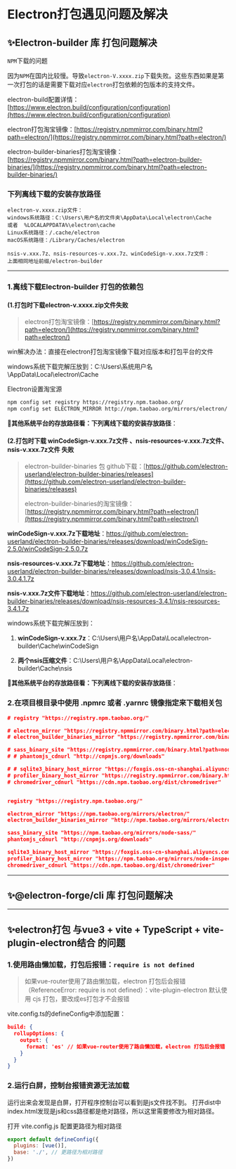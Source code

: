 # Electron打包遇见问题及解决

## ✨Electron-builder 库 打包问题解决

`NPM`下载的问题

因为`NPM`在国内比较慢。导致`electron-V.xxxx.zip`下载失败。这些东西如果是第一次打包的话是需要下载对应`electron`打包依赖的包版本的支持文件。

electron-build配置详情：[https://www.electron.build/configuration/configuration](https://www.electron.build/configuration/configuration)

electron打包淘宝镜像：[https://registry.npmmirror.com/binary.html?path=electron/](https://registry.npmmirror.com/binary.html?path=electron/)

electron-builder-binaries打包淘宝镜像：[https://registry.npmmirror.com/binary.html?path=electron-builder-binaries/](https://registry.npmmirror.com/binary.html?path=electron-builder-binaries/)

### 下列离线下载的安装存放路径

```shell
electron-v.xxxx.zip文件：
windows系统路径：C:\Users\用户名的文件夹\AppData\Local\electron\Cache 
或者  %LOCALAPPDATA%\electron\cache
Linux系统路径：/.cache/electron
macOS系统路径：/Library/Caches/electron

nsis-v.xxx.7z、nsis-resources-v.xxx.7z、winCodeSign-v.xxx.7z文件：
上面相同地址前缀/electron-builder
```

---

### 1.离线下载Electron-builder 打包的依赖包

#### (1.打包时下载electron-v.xxxx.zip文件失败

> electron打包淘宝镜像：[https://registry.npmmirror.com/binary.html?path=electron/](https://registry.npmmirror.com/binary.html?path=electron/)

win解决办法：直接在electron打包淘宝镜像下载对应版本和打包平台的文件

windows系统下载完解压放到：C:\Users\系统用户名\AppData\Local\electron\Cache

Electron设置淘宝源

```bash
npm config set registry https://registry.npm.taobao.org/
npm config set ELECTRON_MIRROR http://npm.taobao.org/mirrors/electron/
```

**🍊其他系统平台的存放路径看：下列离线下载的安装存放路径**：

#### (2.打包时下载 winCodeSign-v.xxx.7z文件 、nsis-resources-v.xxx.7z文件、nsis-v.xxx.7z文件  失败

> electron-builder-binaries 包 github下载：[https://github.com/electron-userland/electron-builder-binaries/releases](https://github.com/electron-userland/electron-builder-binaries/releases)
>
> electron-builder-binaries的淘宝镜像：[https://registry.npmmirror.com/binary.html?path=electron/](https://registry.npmmirror.com/binary.html?path=electron/)

**winCodeSign-v.xxx.7z下载地址**：<https://github.com/electron-userland/electron-builder-binaries/releases/download/winCodeSign-2.5.0/winCodeSign-2.5.0.7z>

**nsis-resources-v.xxx.7z下载地址**：<https://github.com/electron-userland/electron-builder-binaries/releases/download/nsis-3.0.4.1/nsis-3.0.4.1.7z>

**nsis-v.xxx.7z文件下载地址**：<https://github.com/electron-userland/electron-builder-binaries/releases/download/nsis-resources-3.4.1/nsis-resources-3.4.1.7z>

windows系统下载完解压放到：

1. **winCodeSign-v.xxx.7z**：C:\Users\用户名\AppData\Local\electron-builder\Cache\winCodeSign

2. **两个nsis压缩文件**：C:\Users\用户名\AppData\Local\electron-builder\Cache\nsis

**🍊其他系统平台的存放路径看：下列离线下载的安装存放路径**：

### 2.在项目根目录中使用 .npmrc 或者 .yarnrc 镜像指定来下载相关包

```json
# registry "https://registry.npm.taobao.org/"

# electron_mirror "https://registry.npmmirror.com/binary.html?path=electron/"
# electron_builder_binaries_mirror "https://registry.npmmirror.com/binary.html?path=electron-builder-binaries/"

# sass_binary_site "https://registry.npmmirror.com/binary.html?path=node-sass/"
# # phantomjs_cdnurl "http://cnpmjs.org/downloads"

# # sqlite3_binary_host_mirror "https://foxgis.oss-cn-shanghai.aliyuncs.com/"
# profiler_binary_host_mirror "https://registry.npmmirror.com/binary.html?path=node-inspector/"
# chromedriver_cdnurl "https://cdn.npm.taobao.org/dist/chromedriver"


registry "https://registry.npm.taobao.org/"

electron_mirror "https://npm.taobao.org/mirrors/electron/"
electron_builder_binaries_mirror "http://npm.taobao.org/mirrors/electron-builder-binaries/"

sass_binary_site "https://npm.taobao.org/mirrors/node-sass/"
phantomjs_cdnurl "http://cnpmjs.org/downloads"

sqlite3_binary_host_mirror "https://foxgis.oss-cn-shanghai.aliyuncs.com/"
profiler_binary_host_mirror "https://npm.taobao.org/mirrors/node-inspector/"
chromedriver_cdnurl "https://cdn.npm.taobao.org/dist/chromedriver"
```

---

## ✨@electron-forge/cli 库 打包问题解决

---

## ✨electron打包 与vue3 + vite + TypeScript + vite-plugin-electron结合 的问题

### 1.使用路由懒加载，打包后报错：`require is not defined`

> 如果vue-router使用了路由懒加载，electron 打包后会报错（ReferenceError: require is not defined）：vite-plugin-electron 默认使用 cjs 打包，要改成es打包才不会报错

vite.config.ts的defineConfig中添加配置：

```json
build: {
  rollupOptions: {
    output: { 
      format: 'es' // 如果vue-router使用了路由懒加载，electron 打包后会报错（ReferenceError: require is not defined）：vite-plugin-electron 默认使用 cjs 打包，要改成es打包才不会报错
    }
  }
}
```

### 2.运行白屏，控制台报错资源无法加载

运行出来会发现是白屏，打开程序控制台可以看到是js文件找不到。 打开dist中index.html发现是js和css路径都是绝对路径，所以这里需要修改为相对路径。

打开 vite.config.js 配置更路径为相对路径

```js
export default defineConfig({
  plugins: [vue()],
  base: './', // 更路径为相对路径
})
```

